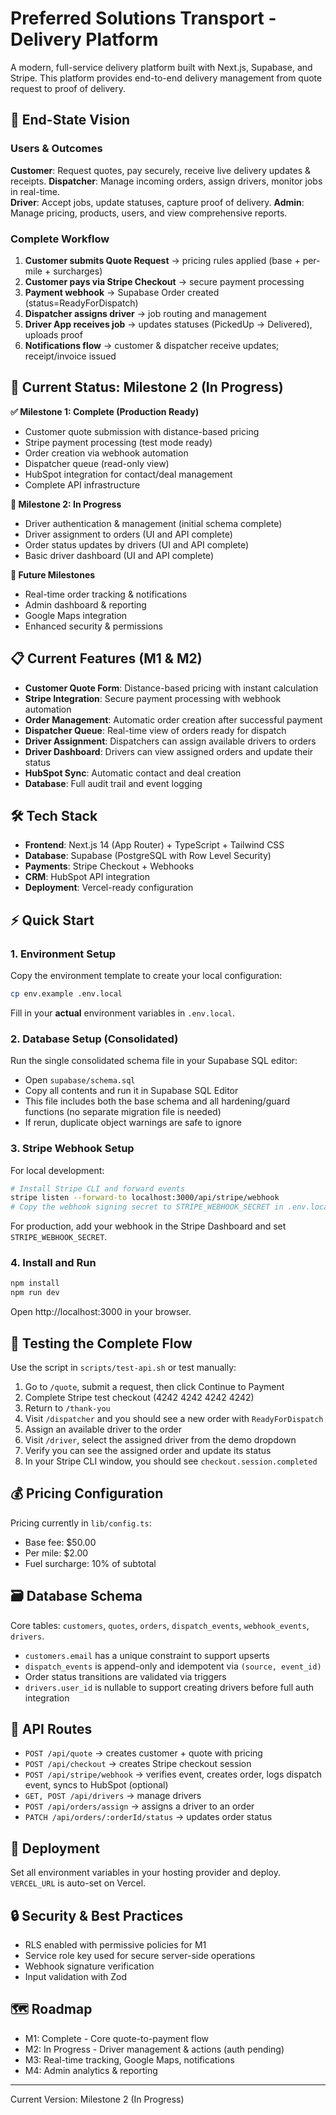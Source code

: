 # Preferred Solutions Transport - Delivery Platform

A modern, full-service delivery platform built with Next.js, Supabase, and Stripe. This platform provides end-to-end delivery management from quote request to proof of delivery.

## 🎯 End-State Vision

### Users & Outcomes

**Customer**: Request quotes, pay securely, receive live delivery updates & receipts.
**Dispatcher**: Manage incoming orders, assign drivers, monitor jobs in real-time.  
**Driver**: Accept jobs, update statuses, capture proof of delivery.
**Admin**: Manage pricing, products, users, and view comprehensive reports.

### Complete Workflow

1. **Customer submits Quote Request** → pricing rules applied (base + per-mile + surcharges)
2. **Customer pays via Stripe Checkout** → secure payment processing
3. **Payment webhook** → Supabase Order created (status=ReadyForDispatch)
4. **Dispatcher assigns driver** → job routing and management
5. **Driver App receives job** → updates statuses (PickedUp → Delivered), uploads proof
6. **Notifications flow** → customer & dispatcher receive updates; receipt/invoice issued

## 🚀 Current Status: Milestone 2 (In Progress)

**✅ Milestone 1: Complete (Production Ready)**
- Customer quote submission with distance-based pricing
- Stripe payment processing (test mode ready)
- Order creation via webhook automation
- Dispatcher queue (read-only view)
- HubSpot integration for contact/deal management
- Complete API infrastructure

**🚧 Milestone 2: In Progress**
- Driver authentication & management (initial schema complete)
- Driver assignment to orders (UI and API complete)
- Order status updates by drivers (UI and API complete)
- Basic driver dashboard (UI and API complete)

**🚧 Future Milestones**
- Real-time order tracking & notifications
- Admin dashboard & reporting
- Google Maps integration
- Enhanced security & permissions

## 📋 Current Features (M1 & M2)

- **Customer Quote Form**: Distance-based pricing with instant calculation
- **Stripe Integration**: Secure payment processing with webhook automation
- **Order Management**: Automatic order creation after successful payment
- **Dispatcher Queue**: Real-time view of orders ready for dispatch
- **Driver Assignment**: Dispatchers can assign available drivers to orders
- **Driver Dashboard**: Drivers can view assigned orders and update their status
- **HubSpot Sync**: Automatic contact and deal creation
- **Database**: Full audit trail and event logging

## 🛠 Tech Stack

- **Frontend**: Next.js 14 (App Router) + TypeScript + Tailwind CSS
- **Database**: Supabase (PostgreSQL with Row Level Security)
- **Payments**: Stripe Checkout + Webhooks
- **CRM**: HubSpot API integration
- **Deployment**: Vercel-ready configuration

## ⚡ Quick Start

### 1. Environment Setup

Copy the environment template to create your local configuration:
```bash
cp env.example .env.local
```

Fill in your **actual** environment variables in `.env.local`.

### 2. Database Setup (Consolidated)

Run the single consolidated schema file in your Supabase SQL editor:

- Open `supabase/schema.sql`
- Copy all contents and run it in Supabase SQL Editor
- This file includes both the base schema and all hardening/guard functions (no separate migration file is needed)
- If rerun, duplicate object warnings are safe to ignore

### 3. Stripe Webhook Setup

For local development:
```bash
# Install Stripe CLI and forward events
stripe listen --forward-to localhost:3000/api/stripe/webhook
# Copy the webhook signing secret to STRIPE_WEBHOOK_SECRET in .env.local
```

For production, add your webhook in the Stripe Dashboard and set `STRIPE_WEBHOOK_SECRET`.

### 4. Install and Run

```bash
npm install
npm run dev
```

Open http://localhost:3000 in your browser.

## 🧪 Testing the Complete Flow

Use the script in `scripts/test-api.sh` or test manually:

1.  Go to `/quote`, submit a request, then click Continue to Payment
2.  Complete Stripe test checkout (4242 4242 4242 4242)
3.  Return to `/thank-you`
4.  Visit `/dispatcher` and you should see a new order with `ReadyForDispatch`
5.  Assign an available driver to the order
6.  Visit `/driver`, select the assigned driver from the demo dropdown
7.  Verify you can see the assigned order and update its status
8.  In your Stripe CLI window, you should see `checkout.session.completed`

## 💰 Pricing Configuration

Pricing currently in `lib/config.ts`:
- Base fee: $50.00
- Per mile: $2.00
- Fuel surcharge: 10% of subtotal

## 🗃 Database Schema

Core tables: `customers`, `quotes`, `orders`, `dispatch_events`, `webhook_events`, `drivers`.

- `customers.email` has a unique constraint to support upserts
- `dispatch_events` is append-only and idempotent via `(source, event_id)`
- Order status transitions are validated via triggers
- `drivers.user_id` is nullable to support creating drivers before full auth integration

## 🔌 API Routes

- `POST /api/quote` → creates customer + quote with pricing
- `POST /api/checkout` → creates Stripe checkout session
- `POST /api/stripe/webhook` → verifies event, creates order, logs dispatch event, syncs to HubSpot (optional)
- `GET, POST /api/drivers` → manage drivers
- `POST /api/orders/assign` → assigns a driver to an order
- `PATCH /api/orders/:orderId/status` → updates order status

## 🚀 Deployment

Set all environment variables in your hosting provider and deploy. `VERCEL_URL` is auto-set on Vercel.

## 🔒 Security & Best Practices

- RLS enabled with permissive policies for M1
- Service role key used for secure server-side operations
- Webhook signature verification
- Input validation with Zod

## 🗺 Roadmap

- M1: Complete - Core quote-to-payment flow
- M2: In Progress - Driver management & actions (auth pending)
- M3: Real-time tracking, Google Maps, notifications
- M4: Admin analytics & reporting

---

Current Version: Milestone 2 (In Progress)